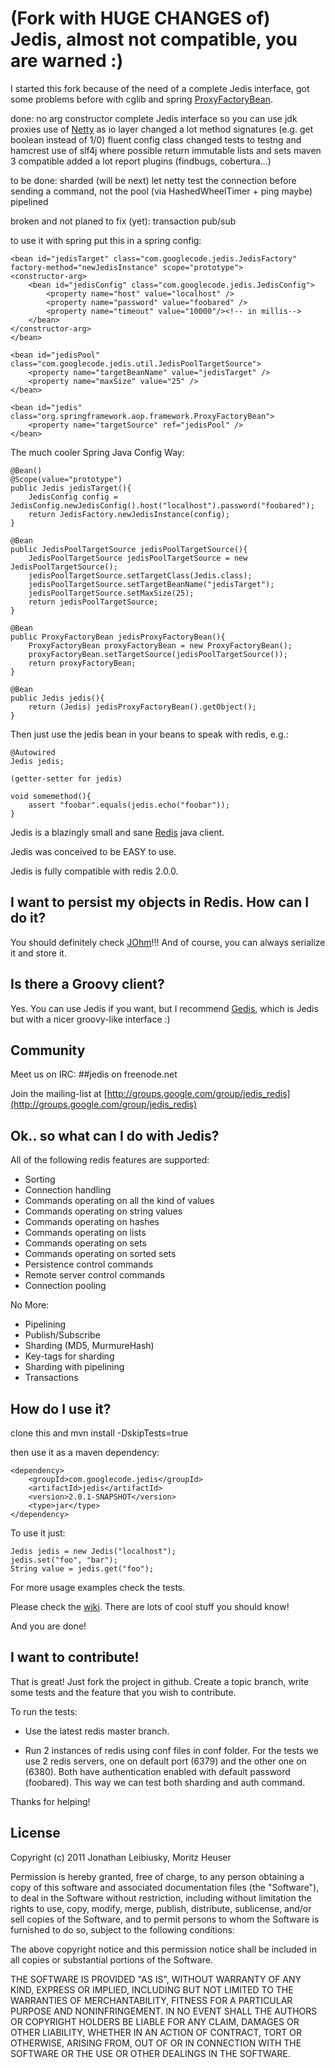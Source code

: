# (Fork with HUGE CHANGES of) Jedis, almost not compatible, you are warned :)

I started this fork because of the need of a complete Jedis interface, got some problems before with cglib and spring [ProxyFactoryBean](http://static.springsource.org/spring/docs/3.0.x/reference/aop-api.html#aop-pfb "AOP Proxies").


done:
no arg constructor
complete Jedis interface so you can use jdk proxies
use of [Netty](http://www.jboss.org/netty "Netty") as io layer
changed a lot method signatures (e.g. get boolean instead of 1/0)
fluent config class
changed tests to testng and hamcrest
use of slf4j
where possible return immutable lists and sets
maven 3 compatible
added a lot report plugins (findbugs, cobertura...)

to be done:
sharded (will be next)
let netty test the connection before sending a command, not the pool (via HashedWheelTimer + ping maybe)
pipelined

broken and not planed to fix (yet):
transaction
pub/sub

to use it with spring put this in a spring config:

    <bean id="jedisTarget" class="com.googlecode.jedis.JedisFactory" factory-method="newJedisInstance" scope="prototype">
    <constructor-arg>
        <bean id="jedisConfig" class="com.googlecode.jedis.JedisConfig">
            <property name="host" value="localhost" />
            <property name="password" value="foobared" />
            <property name="timeout" value="10000"/><!-- in millis-->
        </bean>
    </constructor-arg>
    </bean>

	<bean id="jedisPool" class="com.googlecode.jedis.util.JedisPoolTargetSource">
		<property name="targetBeanName" value="jedisTarget" />
		<property name="maxSize" value="25" />
	</bean>

	<bean id="jedis" class="org.springframework.aop.framework.ProxyFactoryBean">
		<property name="targetSource" ref="jedisPool" />
	</bean>

The much cooler Spring Java Config Way:

    @Bean()
    @Scope(value="prototype")
    public Jedis jedisTarget(){
        JedisConfig config = JedisConfig.newJedisConfig().host("localhost").password("foobared");
        return JedisFactory.newJedisInstance(config);
    }
    
    @Bean
    public JedisPoolTargetSource jedisPoolTargetSource(){
        JedisPoolTargetSource jedisPoolTargetSource = new JedisPoolTargetSource();
        jedisPoolTargetSource.setTargetClass(Jedis.class);
        jedisPoolTargetSource.setTargetBeanName("jedisTarget");
        jedisPoolTargetSource.setMaxSize(25);
        return jedisPoolTargetSource;
    }
    
    @Bean
    public ProxyFactoryBean jedisProxyFactoryBean(){
        ProxyFactoryBean proxyFactoryBean = new ProxyFactoryBean();
        proxyFactoryBean.setTargetSource(jedisPoolTargetSource());
        return proxyFactoryBean;        
    }
    
    @Bean
    public Jedis jedis(){
        return (Jedis) jedisProxyFactoryBean().getObject();
    }


Then just use the jedis bean in your beans to speak with redis, e.g.:

    @Autowired
    Jedis jedis;

    (getter-setter for jedis)

    void somemethod(){
        assert "foobar".equals(jedis.echo("foobar"));
    }


Jedis is a blazingly small and sane [Redis](http://github.com/antirez/redis "Redis") java client.

Jedis was conceived to be EASY to use.

Jedis is fully compatible with redis 2.0.0.

## I want to persist my objects in Redis. How can I do it?
You should definitely check [JOhm](http://github.com/xetorthio/johm "JOhm")!!!
And of course, you can always serialize it and store it.

## Is there a Groovy client?

Yes. You can use Jedis if you want, but I recommend [Gedis](http://github.com/xetorthio/gedis "Gedis"), which is Jedis but with a nicer groovy-like interface :)

## Community

Meet us on IRC: ##jedis on freenode.net

Join the mailing-list at [http://groups.google.com/group/jedis_redis](http://groups.google.com/group/jedis_redis)

## Ok.. so what can I do with Jedis?
All of the following redis features are supported:

- Sorting
- Connection handling
- Commands operating on all the kind of values
- Commands operating on string values
- Commands operating on hashes
- Commands operating on lists
- Commands operating on sets
- Commands operating on sorted sets
- Persistence control commands
- Remote server control commands
- Connection pooling

No More:
- Pipelining
- Publish/Subscribe
- Sharding (MD5, MurmureHash)
- Key-tags for sharding
- Sharding with pipelining
- Transactions

## How do I use it?

clone this and mvn install -DskipTests=true

then use it as a maven dependency:

    <dependency>
        <groupId>com.googlecode.jedis</groupId>
        <artifactId>jedis</artifactId>
        <version>2.0.1-SNAPSHOT</version>
        <type>jar</type>
    </dependency>


To use it just:

    Jedis jedis = new Jedis("localhost");
    jedis.set("foo", "bar");
    String value = jedis.get("foo");

For more usage examples check the tests.

Please check the [wiki](http://github.com/xetorthio/jedis/wiki "wiki"). There are lots of cool stuff you should know!

And you are done!

## I want to contribute!

That is great! Just fork the project in github. Create a topic branch, write some tests and the feature that you wish to contribute.

To run the tests:

- Use the latest redis master branch.

- Run 2 instances of redis using conf files in conf folder. For the tests we use 2 redis servers, one on default port (6379) and the other one on (6380). Both have authentication enabled with default password (foobared). This way we can test both sharding and auth command.

Thanks for helping!

## License

Copyright (c) 2011 Jonathan Leibiusky, Moritz Heuser

Permission is hereby granted, free of charge, to any person
obtaining a copy of this software and associated documentation
files (the "Software"), to deal in the Software without
restriction, including without limitation the rights to use,
copy, modify, merge, publish, distribute, sublicense, and/or sell
copies of the Software, and to permit persons to whom the
Software is furnished to do so, subject to the following
conditions:

The above copyright notice and this permission notice shall be
included in all copies or substantial portions of the Software.

THE SOFTWARE IS PROVIDED "AS IS", WITHOUT WARRANTY OF ANY KIND,
EXPRESS OR IMPLIED, INCLUDING BUT NOT LIMITED TO THE WARRANTIES
OF MERCHANTABILITY, FITNESS FOR A PARTICULAR PURPOSE AND
NONINFRINGEMENT. IN NO EVENT SHALL THE AUTHORS OR COPYRIGHT
HOLDERS BE LIABLE FOR ANY CLAIM, DAMAGES OR OTHER LIABILITY,
WHETHER IN AN ACTION OF CONTRACT, TORT OR OTHERWISE, ARISING
FROM, OUT OF OR IN CONNECTION WITH THE SOFTWARE OR THE USE OR
OTHER DEALINGS IN THE SOFTWARE.

